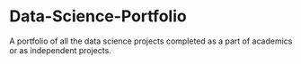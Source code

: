 # Data-Science-Portfolio
A portfolio of all the data science projects completed as a part of academics or as independent projects.
